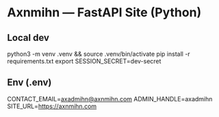 # Axnmihn — FastAPI Site (Python)

## Local dev
python3 -m venv .venv && source .venv/bin/activate
pip install -r requirements.txt
export SESSION_SECRET=dev-secret


## Env (.env)
CONTACT_EMAIL=axadmihn@axnmihn.com
ADMIN_HANDLE=axadmihn
SITE_URL=https://axnmihn.com
